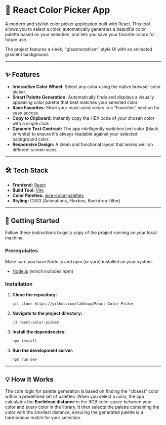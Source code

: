 # 🎨 React Color Picker App

A modern and stylish color picker application built with React. This tool allows you to select a color, automatically generates a beautiful color palette based on your selection, and lets you save your favorite colors for future use.

The project features a sleek, "glassmorphism" style UI with an animated gradient background.

***

## ✨ Features

* **Interactive Color Wheel:** Select any color using the native browser color picker.
* **Smart Palette Generation:** Automatically finds and displays a visually appealing color palette that best matches your selected color.
* **Save Favorites:** Store your most-used colors in a "Favorites" section for easy access.
* **Copy to Clipboard:** Instantly copy the HEX code of your chosen color with a single click.
* **Dynamic Text Contrast:** The app intelligently switches text color (black or white) to ensure it's always readable against your selected background color.
* **Responsive Design:** A clean and functional layout that works well on different screen sizes.

***

## 🛠️ Tech Stack

* **Frontend:** [React](https://reactjs.org/)
* **Build Tool:** [Vite](https://vitejs.dev/)
* **Color Palettes:** [nice-color-palettes](https://www.npmjs.com/package/nice-color-palettes)
* **Styling:** CSS3 (Animations, Flexbox, Backdrop-filter)

***

## 🚀 Getting Started

Follow these instructions to get a copy of the project running on your local machine.

### Prerequisites

Make sure you have Node.js and npm (or yarn) installed on your system.
* [Node.js](https://nodejs.org/) (which includes npm)

### Installation

1.  **Clone the repository:**
    ```sh
    git clone https://github.com/lahkopo/React-Color-Picker
    ```
2.  **Navigate to the project directory:**
    ```sh
    cd react-color-picker
    ```
3.  **Install the dependencies:**
    ```sh
    npm install
    ```
4.  **Run the development server:**
    ```sh
    npm run dev
    ```

***

## 💡 How It Works

The core logic for palette generation is based on finding the "closest" color within a predefined set of palettes. When you select a color, the app calculates the **Euclidean distance** in the RGB color space between your color and every color in the library. It then selects the palette containing the color with the smallest distance, ensuring the generated palette is a harmonious match for your selection.
